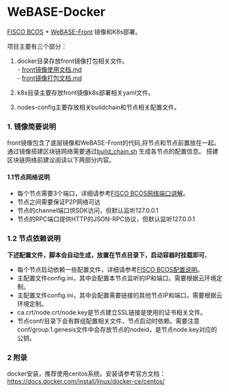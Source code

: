 
# WeBASE-Docker
 [FISCO BCOS](https://github.com/FISCO-BCOS/FISCO-BCOS) + [WeBASE-Front](https://github.com/WeBankFinTech/WeBASE-Front) 镜像和K8s部署。
 
  项目主要有三个部分：
  1. docker目录存放front镜像打包相关文件。  
    - [front镜像使用文档.md](docker/front-instll.md)   
    - [front镜像打包文档.md](docker/front-build.md)
  
  2. k8s目录主要存放front镜像k8s部署相关yaml文件。
  3. nodes-config主要存放相关buildchain和节点相关配置文件。
 
 ### 1. 镜像简要说明
 front镜像包含了底层镜像和WeBASE-Front的代码,将节点和节点前置放在一起。通过镜像搭建区块链网络需要通过[build_chain.sh](https://fisco-bcos-documentation.readthedocs.io/zh_CN/latest/docs/manual/build_chain.html) 生成各节点的配置信息。
 搭建区块链网络前建议阅读以下两部分内容。

 #### 1.1节点网络说明
 
 - 每个节点需要3个端口，详细请参考[FISCO BCOS网络端口讲解](https://mp.weixin.qq.com/s/IiHsPlxmvEEBTC84n27I9A)。
 - 节点之间需要保证P2P网络可达
 - 节点的channel端口供SDK访问，但默认监听127.0.0.1
 - 节点的RPC端口提供HTTP的JSON-RPC协议，但默认监听127.0.0.1
 
 ### 1.2 节点依赖说明
 
 **下述配置文件，脚本会自动生成，放置在节点目录下，启动容器时挂载即可**。
 
 - 每个节点启动依赖一些配置文件，详细请参考[FISCO BCOS配置说明](https://mp.weixin.qq.com/s/3RGTRvheSr5P1nXbmAjl2g)。
 - 主配置文件config.ini，其中会配置本节点监听的IP和端口。需要根据云环境定制。
 - 主配置文件config.ini，其中会配置需要链接的其他节点IP和端口，需要根据云环境定制。
 - ca.crt/node.crt/node.key是节点建立SSL链接是使用的证书相关文件。
 - 节点conf/目录下会有群组配置相关文件，节点启动时依赖。需要注意conf/group.1.genesis文件中会存放节点的nodeid，是节点node.key对应的公钥。
 

 ### 2 附录
  docker安装，推荐使用centos系统。安装请参考官方文档：https://docs.docker.com/install/linux/docker-ce/centos/
 


